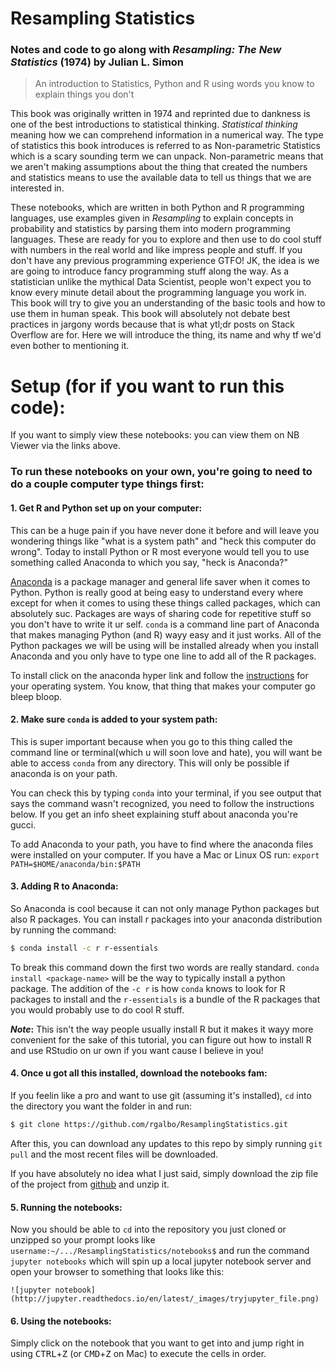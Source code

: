 # Resampling Statistics

### Notes and code to go along with *Resampling: The New Statistics* (1974) by Julian L. Simon

> An introduction to Statistics, Python and R using words you know to explain things you don't

This book was originally written in 1974 and reprinted due to dankness is one of the best introductions to statistical thinking. *Statistical thinking* meaning how we can comprehend information in a numerical way. The type of statistics this book introduces is referred to as Non-parametric Statistics which is a scary sounding term we can unpack. Non-parametric means that we aren't making assumptions about the thing that created the numbers and statistics means to use the available data to tell us things that we are interested in.

These notebooks, which are written in both Python and R programming languages, use examples given in *Resampling* to explain concepts in probability and statistics by parsing them into modern programming languages. These are ready for you to explore and then use to do cool stuff with numbers in the real world and like impress people and stuff. If you don't have any previous programming experience GTFO! JK, the idea is we are going to introduce fancy programming stuff along the way. As a statistician unlike the mythical Data Scientist, people won't expect you to know every minute detail about the programming language you work in. This book will try to give you an understanding of the basic tools and how to use them in human speak. This book will absolutely not debate best practices in jargony words because that is what ytl;dr posts on Stack Overflow are for. Here we will introduce
the thing, its name and why tf we'd even bother to mentioning it.

# Setup (for if you want to run this code):

If you want to simply view these notebooks: you can view them on NB Viewer via the links above.

### To run these notebooks on your own, you're going to need to do a couple computer type things first:

#### 1. Get R and Python set up on your computer:

  This can be a huge pain if you have never done it before and will leave you wondering things like "what is a system path" and "heck this computer do wrong".
  Today to install Python or R most everyone would tell you to use something called Anaconda to which you say, "heck is Anaconda?"

  [Anaconda](https://www.continuum.io/downloads) is a package manager and general life saver when it comes to Python. Python is really good at being easy to understand every where except for when it comes to using these things called packages, which can absolutely suc. Packages are ways of sharing code for repetitive stuff so you don't have to write it ur self. `conda` is a command line part of Anaconda that makes managing Python (and R) wayy easy and it just works. All of the Python packages we will be using will be installed already when you install Anaconda and you only have to type one line to add all of the R packages.

  To install click on the anaconda hyper link and follow the [instructions](https://conda.io/docs/install/full.html) for your operating system. You know, that thing that makes your computer go bleep bloop.

#### 2. Make sure `conda` is added to your system path:

  This is super important because when you go to this thing called the command line or terminal(which u will soon love and hate), you will want be able to access `conda` from any directory. This will only be possible if anaconda is on your path.

  You can check this by typing `conda` into your terminal, if you see output that says the command wasn't recognized, you need to follow the instructions below. If you get an info sheet explaining stuff about anaconda you're gucci.

  To add Anaconda to your path, you have to find where the anaconda files were installed on your computer. If you have a Mac or Linux OS run: `export PATH=$HOME/anaconda/bin:$PATH`

#### 3. Adding R to Anaconda:

  So Anaconda is cool because it can not only manage Python packages but also R packages. You can install r packages into your anaconda distribution by running the command:
  ```bash
  $ conda install -c r r-essentials
  ```
  To break this command down the first two words are really standard. `conda install <package-name>` will be the way to typically install a python package. The addition of the `-c r` is how `conda` knows to look for R packages to install and the `r-essentials` is a bundle of the R packages that you would probably use to do cool R stuff.

  **_Note_:**  This isn't the way people usually install R but it makes it wayy more convenient for the sake of this tutorial, you can figure out how to install R and use RStudio on ur own if you want cause I believe in you!

#### 4. Once u got all this installed, download the notebooks fam:

  If you feelin like a pro and want to use git (assuming it's installed), `cd` into the directory you want the folder in and run:

  ```bash
  $ git clone https://github.com/rgalbo/ResamplingStatistics.git
  ```

  After this, you can download any updates to this repo by simply running `git pull` and the most recent files will be downloaded.

  If you have absolutely no idea what I just said, simply download the zip file of the project from [github](https://github.com/rgalbo/ResamplingStatistics) and unzip it.

#### 5. Running the notebooks:

  Now you should be able to `cd` into the repository you just cloned or unzipped so your prompt looks like `username:~/.../ResamplingStatistics/notebooks$` and run the command `jupyter notebooks` which will spin up a local jupyter notebook server and open your browser to something that looks like this:

    ![jupyter notebook](http://jupyter.readthedocs.io/en/latest/_images/tryjupyter_file.png)

#### 6. Using the notebooks:

  Simply click on the notebook that you want to get into and jump right in using <kbd>CTRL</kbd>+<kbd>Z</kbd> (or <kbd>CMD</kbd>+<kbd>Z</kbd> on Mac) to execute the cells in order.

